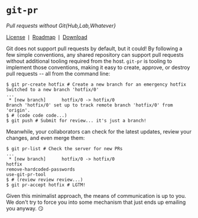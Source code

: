 # `git-pr`
*Pull requests without Git{Hub,Lab,Whatever}*

[License](https://github.com/robertdfrench/portunusd/blob/trunk/LICENSE)
&VerticalSeparator;
[Roadmap](https://github.com/robertdfrench/git-pr/milestones)
&VerticalSeparator;
[Download](https://github.com/robertdfrench/git-pr/releases)

Git does not support pull requests by default, but it could! By following a few
simple conventions, any shared repository can support pull requests without
additional tooling required from the host. `git-pr` is tooling to implement
those conventions, making it easy to create, approve, or destroy pull requests
-- all from the command line:

```console
$ git pr-create hotfix # Create a new branch for an emergency hotfix
Switched to a new branch 'hotfix/0'
...
 * [new branch]      hotfix/0 -> hotfix/0
Branch 'hotfix/0' set up to track remote branch 'hotfix/0' from 'origin'.
$ # (code code code...)
$ git push # Submit for review... it's just a branch!
```

Meanwhile, your collaborators can check for the latest updates, review your
changes, and even merge them:

```console
$ git pr-list # Check the server for new PRs
...
 * [new branch]      hotfix/0 -> hotfix/0
hotfix
remove-hardcoded-passwords
use-git-pr-tool
$ # (review review review...)
$ git pr-accept hotfix # LGTM!
```

Given this minimalist approach, the means of communication is up to you. We
don't try to force you into some mechanism that just ends up emailing you
anyway. :smirk:
